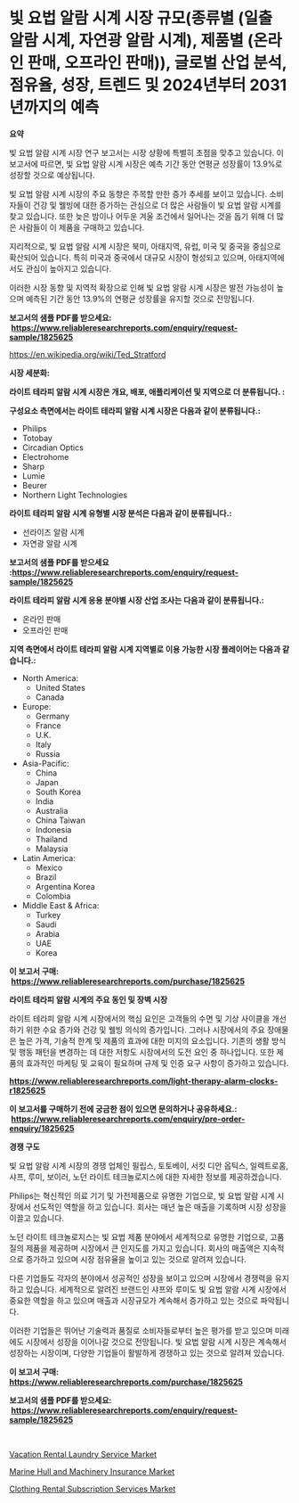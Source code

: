 <p><h1>빛 요법 알람 시계 시장 규모(종류별 (일출 알람 시계, 자연광 알람 시계), 제품별 (온라인 판매, 오프라인 판매)), 글로벌 산업 분석, 점유율, 성장, 트렌드 및 2024년부터 2031년까지의 예측</h1></p><p><strong>요약</strong></p>
<p><p>빛 요법 알람 시계 시장 연구 보고서는 시장 상황에 특별히 초점을 맞추고 있습니다. 이 보고서에 따르면, 빛 요법 알람 시계 시장은 예측 기간 동안 연평균 성장률이 13.9%로 성장할 것으로 예상됩니다.</p><p>빛 요법 알람 시계 시장의 주요 동향은 주목할 만한 증가 추세를 보이고 있습니다. 소비자들이 건강 및 웰빙에 대한 증가하는 관심으로 더 많은 사람들이 빛 요법 알람 시계를 찾고 있습니다. 또한 늦은 밤이나 어두운 겨울 조건에서 일어나는 것을 돕기 위해 더 많은 사람들이 이 제품을 구매하고 있습니다.</p><p>지리적으로, 빛 요법 알람 시계 시장은 북미, 아태지역, 유럽, 미국 및 중국을 중심으로 확산되어 있습니다. 특히 미국과 중국에서 대규모 시장이 형성되고 있으며, 아태지역에서도 관심이 높아지고 있습니다.</p><p>이러한 시장 동향 및 지역적 확장으로 인해 빛 요법 알람 시계 시장은 발전 가능성이 높으며 예측된 기간 동안 13.9%의 연평균 성장률을 유지할 것으로 전망됩니다.</p></p>
<p><strong>보고서의 샘플 PDF를 받으세요: &nbsp;<a href="https://www.reliableresearchreports.com/enquiry/request-sample/1825625">https://www.reliableresearchreports.com/enquiry/request-sample/1825625</a></strong></p>
<p><a href="https://en.wikipedia.org/wiki/Ted_Stratford">https://en.wikipedia.org/wiki/Ted_Stratford</a></p>
<p><strong>시장 세분화:</strong></p>
<p><strong> 라이트 테라피 알람 시계 시장은 개요, 배포, 애플리케이션 및 지역으로 더 분류됩니다. :</strong></p>
<p><strong>구성요소 측면에서는 라이트 테라피 알람 시계 시장은 다음과 같이 분류됩니다.:</strong></p>
<p><ul><li>Philips</li><li>Totobay</li><li>Circadian Optics</li><li>Electrohome</li><li>Sharp</li><li>Lumie</li><li>Beurer</li><li>Northern Light Technologies</li></ul></p>
<p><strong> 라이트 테라피 알람 시계 유형별 시장 분석은 다음과 같이 분류됩니다.:</strong></p>
<p><ul><li>선라이즈 알람 시계</li><li>자연광 알람 시계</li></ul></p>
<p><strong>보고서의 샘플 PDF를 받으세요 :<a href="https://www.reliableresearchreports.com/enquiry/request-sample/1825625">https://www.reliableresearchreports.com/enquiry/request-sample/1825625</a></strong></p>
<p><strong> 라이트 테라피 알람 시계 응용 분야별 시장 산업 조사는 다음과 같이 분류됩니다.:</strong></p>
<p><ul><li>온라인 판매</li><li>오프라인 판매</li></ul></p>
<p><strong>지역 측면에서 라이트 테라피 알람 시계 지역별로 이용 가능한 시장 플레이어는 다음과 같습니다.:</strong></p>
<p><ul>
    <li>
        North America:
        <ul>
            <li>United States</li>
            <li>Canada</li>
        </ul>
    </li>
    <li>
        Europe:
        <ul>
            <li>Germany</li>
            <li>France</li>
            <li>U.K.</li>
            <li>Italy</li>
            <li>Russia</li>
        </ul>
    </li>
    <li>
        Asia-Pacific:
        <ul>
            <li>China</li>
            <li>Japan</li>
            <li>South Korea</li>
            <li>India</li>
            <li>Australia</li>
            <li>China Taiwan</li>
            <li>Indonesia</li>
            <li>Thailand</li>
            <li>Malaysia</li>
        </ul>
    </li>
    <li>
        Latin America:
        <ul>
            <li>Mexico</li>
            <li>Brazil</li>
            <li>Argentina Korea</li>
            <li>Colombia</li>
        </ul>
    </li>
    <li>
        Middle East & Africa:
        <ul>
            <li>Turkey</li>
            <li>Saudi</li>
            <li>Arabia</li>
            <li>UAE</li>
            <li>Korea</li>
        </ul>
    </li>
    </ul></p>
<p><strong>이 보고서 구매: &nbsp;<a href="https://www.reliableresearchreports.com/purchase/1825625">https://www.reliableresearchreports.com/purchase/1825625</a></strong></p>
<p><strong>라이트 테라피 알람 시계의 주요 동인 및 장벽 시장</strong></p>
<p><p>라이트 테라피 알람 시계 시장에서의 핵심 요인은 고객들의 수면 및 기상 사이클을 개선하기 위한 수요 증가와 건강 및 웰빙 의식의 증가입니다. 그러나 시장에서의 주요 장애물은 높은 가격, 기술적 한계 및 제품의 효과에 대한 미지의 요소입니다. 기존의 생활 방식 및 행동 패턴을 변경하는 데 대한 저항도 시장에서의 도전 요인 중 하나입니다. 또한 제품의 효과적인 마케팅 및 교육이 필요하며 규제 및 인증 요구 사항이 증가하고 있습니다.</p></p>
<p><strong><a href="https://www.reliableresearchreports.com/light-therapy-alarm-clocks-r1825625">https://www.reliableresearchreports.com/light-therapy-alarm-clocks-r1825625</a></strong></p>
<p><strong>이 보고서를 구매하기 전에 궁금한 점이 있으면 문의하거나 공유하세요.: &nbsp;<a href="https://www.reliableresearchreports.com/enquiry/pre-order-enquiry/1825625">https://www.reliableresearchreports.com/enquiry/pre-order-enquiry/1825625</a></strong></p>
<p><strong>경쟁 구도</strong></p>
<p><p>빛 요법 알람 시계 시장의 경쟁 업체인 필립스, 토토베이, 서킷 디안 옵틱스, 일렉트로홈, 샤프, 루미, 보이러, 노던 라이트 테크놀로지스에 대한 자세한 정보를 제공하겠습니다. </p><p>Philips는 혁신적인 의료 기기 및 가전제품으로 유명한 기업으로, 빛 요법 알람 시계 시장에서 선도적인 역할을 하고 있습니다. 회사는 매년 높은 매출을 기록하며 시장 성장을 이끌고 있습니다.</p><p>노던 라이트 테크놀로지스는 빛 요법 제품 분야에서 세계적으로 유명한 기업으로, 고품질의 제품을 제공하며 시장에서 큰 인지도를 가지고 있습니다. 회사의 매출액은 지속적으로 증가하고 있으며 시장 점유율을 높이고 있는 것으로 알려져 있습니다.</p><p>다른 기업들도 각자의 분야에서 성공적인 성장을 보이고 있으며 시장에서 경쟁력을 유지하고 있습니다. 세계적으로 알려진 브랜드인 샤프와 루미도 빛 요법 알람 시계 시장에서 중요한 역할을 하고 있으며 매출과 시장규모가 계속해서 증가하고 있는 것으로 파악됩니다.</p><p>이러한 기업들은 뛰어난 기술력과 품질로 소비자들로부터 높은 평가를 받고 있으며 미래에도 시장에서 성장을 이어나갈 것으로 전망됩니다. 빛 요법 알람 시계 시장은 계속해서 성장하는 시장이며, 다양한 기업들이 활발하게 경쟁하고 있는 것으로 알려져 있습니다.</p></p>
<p><strong>이 보고서 구매: &nbsp; <a href="https://www.reliableresearchreports.com/purchase/1825625">https://www.reliableresearchreports.com/purchase/1825625</a></strong></p>
<p><strong>보고서의 샘플 PDF를 받으세요: &nbsp;<a href="https://www.reliableresearchreports.com/enquiry/request-sample/1825625">https://www.reliableresearchreports.com/enquiry/request-sample/1825625</a></strong><strong></strong></p>
<p>&nbsp;</p>
<p><p><a href="https://github.com/nusratjahan12006/Market-Research-Report-List-1/blob/main/vacation-rental-laundry-service-market.md">Vacation Rental Laundry Service Market</a></p><p><a href="https://github.com/wrwgzwbr35/Market-Research-Report-List-1/blob/main/marine-hull-and-machinery-insurance-market.md">Marine Hull and Machinery Insurance Market</a></p><p><a href="https://github.com/mdhefjumiah/Market-Research-Report-List-1/blob/main/clothing-rental-subscription-services-market.md">Clothing Rental Subscription Services Market</a></p></p>